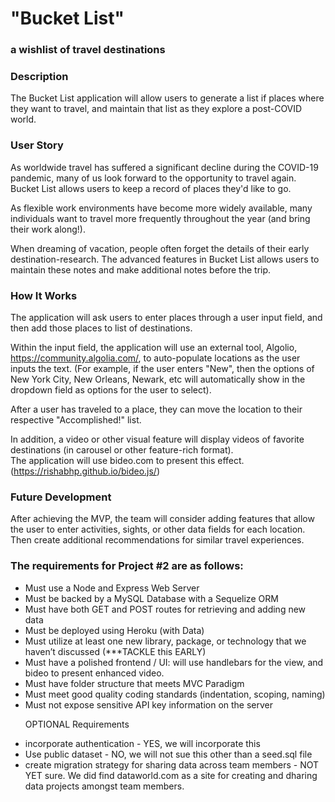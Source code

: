 <h1>"Bucket List"</h1>
<h3>a wishlist of travel destinations</h3>

<h3>Description</h3>
The Bucket List application will allow users to generate a list if places where they want to travel, and maintain that list as they explore a post-COVID world.

<h3>User Story</h3>
As worldwide travel has suffered a significant decline during the COVID-19 pandemic, many of us look forward to the opportunity to travel again. Bucket List allows users to keep a record of places they'd like to go.

As flexible work environments have become more widely available, many individuals want to travel more frequently throughout the year (and bring their work along!).

When dreaming of vacation, people often forget the details of their early destination-research. The advanced features in Bucket List allows users to maintain these notes and make additional notes before the trip.


<h3>How It Works</h3>
The application will ask users to enter places through a user input field, and then add those places to list of destinations.

Within the input field, the application will use an external tool, Algolio, https://community.algolia.com/, to auto-populate locations as the user inputs the text.
(For example, if the user enters "New", then the options of New York City, New Orleans, Newark, etc will automatically show in the dropdown field as options for the user to select).

After a user has traveled to a place, they can move the location to their respective "Accomplished!" list.

In addition, a video or other visual feature will display videos of favorite destinations (in carousel or other feature-rich format).  
The application will use bideo.com to present this effect. (https://rishabhp.github.io/bideo.js/)

<h3>Future Development</h3>
After achieving the MVP, the team will consider adding features that allow the user to enter activities, sights, or other data fields for each location. Then create additional recommendations for similar travel experiences. 

<h3>The requirements for Project #2 are as follows:</h3>
<ul>
<li>Must use a Node and Express Web Server
<li>Must be backed by a MySQL Database with a Sequelize ORM
<li>Must have both GET and POST routes for retrieving and adding new data
<li>Must be deployed using Heroku (with Data)
<li>Must utilize at least one new library, package, or technology that we haven’t discussed (***TACKLE this EARLY)
<li>Must have a polished frontend / UI:  will use handlebars for the view, and bideo to present enhanced video.
<li>Must have folder structure that meets MVC Paradigm
<li>Must meet good quality coding standards (indentation, scoping, naming)
<li>Must not expose sensitive API key information on the server

OPTIONAL Requirements
<li>incorporate authentication - YES, we will incorporate this
<li>Use public dataset - NO, we will not sue this other than a seed.sql file
<li>create migration strategy for sharing data across team members - NOT YET sure. We did find dataworld.com as a site for creating and dharing data projects amongst team members.
